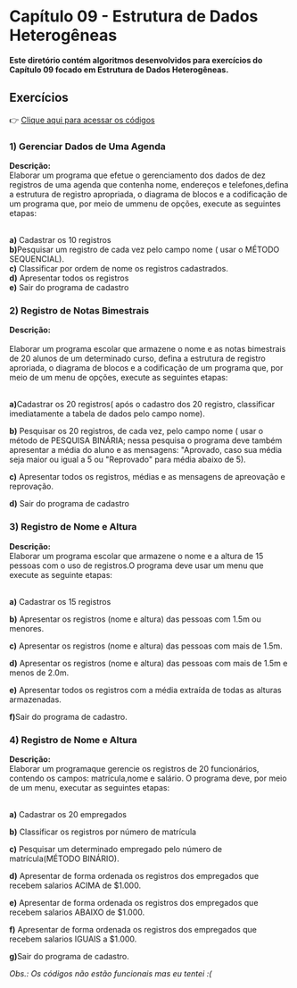 <h1>Capítulo 09 - Estrutura de Dados Heterogêneas</h1>
<strong>Este diretório contém algoritmos desenvolvidos para exercícios do Capítulo 09  focado em Estrutura de Dados Heterogêneas.</strong>

<h2>Exercícios</h2>

👉 [Clique aqui para acessar os códigos](https://github.com/JulioCesarSantosdv/Logica-com-Algoritimos/tree/main/Cap%C3%ADtulo%2009%20-%20Estrutura%20de%20Dados%20Heterog%C3%AAneas)

<h3>1) Gerenciar Dados de Uma Agenda</h3>
<strong>Descrição:</strong><br>
Elaborar um programa que efetue o gerenciamento dos dados de dez registros de 
uma agenda que contenha nome, endereços e telefones,defina a estrutura de
registro apropriada, o diagrama de blocos e a codificação de um programa que,
por meio de ummenu de opções, execute as seguintes etapas:<br><br>

<strong>a)</strong> Cadastrar os 10 registros<br>
<strong>b)</strong>Pesquisar um registro de cada vez pelo campo nome ( usar o MÉTODO SEQUENCIAL).<br>
<strong>c)</strong> Classificar por ordem de nome os registros cadastrados.<br>
<strong>d)</strong> Apresentar todos os registros<br>
<strong>e)</strong> Sair do programa de cadastro<br>


<h3>2) Registro de Notas Bimestrais</h3>
<strong>Descrição:</strong><br><br>
Elaborar um programa escolar que armazene o nome e as notas bimestrais de 20
alunos de um determinado curso, defina a estrutura de registro aproriada,
 o diagrama de blocos e a codificação de um programa que, por meio de um
menu de opções, execute as seguintes etapas:<br><br>

<strong>a)</strong>Cadastrar os 20 registros( após o cadastro dos 20 registro, classificar
imediatamente a tabela de dados pelo campo nome).<br>

<strong>b)</strong> Pesquisar os 20 registros, de cada vez, pelo campo nome ( usar o método de
PESQUISA BINÁRIA; nessa pesquisa o programa deve também apresentar a média do
aluno e as mensagens: "Aprovado, caso sua média seja maior ou igual a 5 ou
"Reprovado" para média abaixo de 5).<br>

<strong>c)</strong> Apresentar todos os registros, médias e as mensagens de apreovação e reprovação.<br>

<strong>d)</strong> Sair do programa de cadastro<br>


<h3>3) Registro de Nome e Altura</h3>
<strong>Descrição:</strong><br>
Elaborar um programa escolar que armazene o nome e a altura de 15 pessoas com o uso de registros.O programa deve usar um menu que  execute as seguinte etapas:<br><br>

<strong>a)</strong> Cadastrar os 15 registros<br>

<strong>b)</strong> Apresentar os registros (nome e altura) das pessoas com 1.5m ou menores.<br>

<strong>c)</strong> Apresentar os registros (nome e altura) das pessoas com mais de 1.5m.<br>

<strong>d)</strong> Apresentar os registros (nome e altura) das pessoas com mais de 1.5m e menos de 2.0m.<br>

<strong>e)</strong> Apresentar todos os registros com a média extraída de todas  as alturas armazenadas.<br>

<strong>f)</strong>Sair do programa de cadastro.<br>

<h3>4) Registro de Nome e Altura</h3>
<strong>Descrição:</strong><br>
Elaborar um programaque gerencie os registros de 20 funcionários, contendo
os campos: matrícula,nome e salário. O programa deve, por meio de um menu,
executar as seguintes etapas:<br><br>

<strong>a)</strong> Cadastrar os 20 empregados<br>

<strong>b)</strong> Classificar os registros por número de matrícula<br>

<strong>c)</strong> Pesquisar um determinado empregado pelo número de matrícula(MÉTODO BINÁRIO).<br>

<strong>d)</strong> Apresentar de forma ordenada os registros dos empregados que recebem
salarios ACIMA de $1.000.<br>

<strong>e)</strong> Apresentar de forma ordenada os registros dos empregados que recebem
salarios ABAIXO de $1.000.<br>

<strong>f)</strong> Apresentar de forma ordenada os registros dos empregados que recebem
salarios IGUAIS a $1.000.<br>

<strong>g)</strong>Sair do programa de cadastro.<br>



<i>Obs.: Os códigos não estão funcionais mas eu tentei :(</i>
